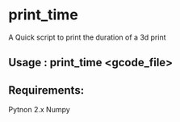 # print_time
A Quick script to print the duration of a 3d print
## Usage : print_time <gcode_file>

## Requirements:
  Pytnon 2.x
  Numpy
